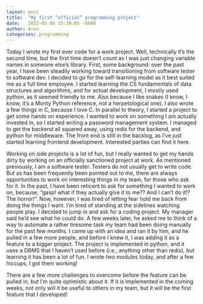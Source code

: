 ```yaml
---
layout: post
title:  "My first “official” programming project"
date:   2022-03-06 15:30:05 -0800
author: Arun
categories: programming
---
```



Today I wrote my first ever code for a work project. Well, technically it’s the second time, but the first time doesn’t count as I was just changing variable names in someone else’s library. First, some background: over the past year, I have been steadily working toward transitioning from software tester to software dev. I decided to go for the self-learning model as it best suited me as a full time employee. I started learning the CS fundamentals of data structures and algorithms, and for actual development, I mostly used python, as it seemed friendly to me. Also because I like snakes (I know, I know, it’s a Monty Python reference, not a herpetological one). I also wrote a few things in C, because I love C. In parallel to theory, I started a project to get some hands on experience. I wanted to work on something I am actually invested in, so I started writing a password management system. I managed to get the backend all squared away, using redis for the backend, and python for middleware. The front end is still in the backlog, as I’ve just started learning frontend development. Interested parties can find it here.

Working on side projects is a lot of fun, but I really wanted to get my hands dirty by working on an officially sanctioned project at work. As mentioned previously, I am a software tester. Testers do not usually get to write code. But as has been frequently been pointed out to me, there are always opportunities to work on interesting things in my team, for those who ask for it. In the past, I have been reticent to ask for something I wanted to work on, because, “gasp! what if they actually give it to me?? And I can’t do it!? The horror!”. Now, however, I was tired of letting fear hold me back from doing the things I want. I’m tired of standing at the sidelines watching people play. I decided to jump in and ask for a coding project. My manager said he’d see what he could do. A few weeks later, he asked me to think of a way to automate a rather tiresome task my team had been doing manually for the past few months. I came up with an idea and ran it by him, and he pulled in a few more people, and before I knew it, I was adding it as a feature to a bigger project. The project is implemented in python, and it uses a DBMS that I haven’t used before (i.e., anything other than redis), but learning it has been a lot of fun. I wrote two modules today, and after a few hiccups, I got them working!

There are a few more challenges to overcome before the feature can be pulled in, but I’m quite optimistic about it. If it is implemented in the coming weeks, not only will it be useful to others in my team, but it will be the first feature that I developed!

